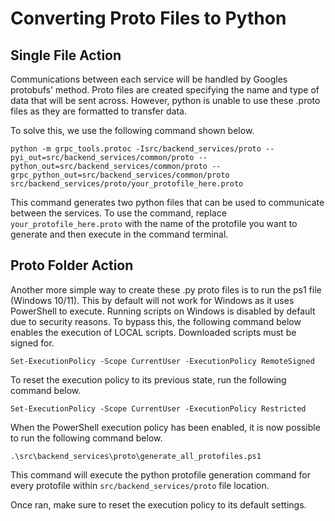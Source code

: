 # Converting Proto Files to Python
## Single File Action

Communications between each service will be handled by Googles protobufs' method.
Proto files are created specifying the name and type of data that will be sent across.
However, python is unable to use these .proto files as they are formatted to transfer data.

To solve this, we use the following command shown below.

```
python -m grpc_tools.protoc -Isrc/backend_services/proto --pyi_out=src/backend_services/common/proto --python_out=src/backend_services/common/proto --grpc_python_out=src/backend_services/common/proto  src/backend_services/proto/your_protofile_here.proto
```

This command generates two python files that can be used to communicate between the services.
To use the command, replace ```your_protofile_here.proto``` with the name of the protofile
you want to generate and then execute in the command terminal.



## Proto Folder Action

Another more simple way to create these .py proto files is to run the ps1 file (Windows 10/11).
This by default will not work for Windows as it uses PowerShell to execute.
Running scripts on Windows is disabled by default due to security reasons.
To bypass this, the following command below enables the execution of LOCAL scripts.
Downloaded scripts must be signed for.

```
Set-ExecutionPolicy -Scope CurrentUser -ExecutionPolicy RemoteSigned
```

To reset the execution policy to its previous state, run the following command below.

```
Set-ExecutionPolicy -Scope CurrentUser -ExecutionPolicy Restricted
```

When the PowerShell execution policy has been enabled, it is now possible to run the following command below.

```
.\src\backend_services\proto\generate_all_protofiles.ps1
```

This command will execute the python protofile generation command for every protofile within ```src/backend_services/proto``` file location.

Once ran, make sure to reset the execution policy to its default settings.

